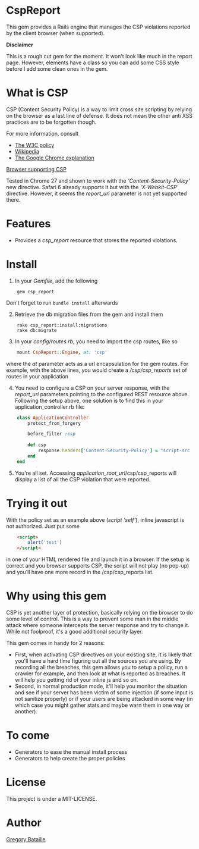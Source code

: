 CspReport
=========

This gem provides a Rails engine that manages the CSP violations reported by
the client browser (when supported).

**Disclaimer**

This is a rough cut gem for the moment. It won't look like much in the report
page. However, elements have a class so you can add some CSS style before I
 add some clean ones in the gem.

What is CSP
===========

CSP (Content Security Policy) is a way to limit cross site scripting by relying
on the browser as a last line of defense. It does not mean the other anti XSS
practices are to be forgotten though.

For more information, consult
* [The W3C policy](http://www.w3.org/TR/CSP/)
* [Wikipedia](http://en.wikipedia.org/wiki/Content_Security_Policy)
* [The Google Chrome explanation](https://developer.chrome.com/extensions/contentSecurityPolicy.html)

[Browser supporting CSP](http://caniuse.com/#search=csp)

Tested in Chrome 27 and shown to work with the *'Content-Security-Policy'* new
directive.
Safari 6 already supports it but with the *'X-Webkit-CSP'* directive. However, it
seems the *report_uri* parameter is not yet supported there.

Features
========

* Provides a *csp_report* resource that stores the reported violations.

Install
=======

1. In your *Gemfile*, add the following

```
	gem csp_report
```

Don't forget to run `bundle install` afterwards

2. Retrieve the db migration files from the gem and install them

```shell
	rake csp_report:install:migrations
	rake db:migrate
```

3. In your *config/routes.rb*, you need to import the csp routes, like so

```ruby
	mount CspReport::Engine, at: 'csp'
```

where the *at* parameter acts as a url encapsulation for the gem routes. For
example, with the above lines, you would create a */csp/csp_reports* set of
routes in your application

4. You need to configure a CSP on your server response, with the *report_uri*
parameters pointing to the configured REST resource above. Following the setup
above, one solution is to find this in your application_controller.rb file:

```ruby
	class ApplicationController
		protect_from_forgery

		before_filter :csp
	
		def csp
			response.headers['Content-Security-Policy'] = "script-src 'self'; report-uri /csp/csp_reports"
		end
	end
```

5. You're all set. Accessing *application_root_url*/csp/csp_reports will display
a list of all the CSP violation that were reported.

Trying it out
=============

With the policy set as an example above (*script 'self'*), inline javascript is
not authorized. Just put some

```html
	<script>
		alert('test')
	</script>
```

in one of your HTML rendered file and launch it in a browser. If the setup is
correct and you browser supports CSP, the script will not play (no pop-up) and 
you'll have one more record in the /csp/csp_reports list.

Why using this gem
==================

CSP is yet another layer of protection, basically relying on the browser to do
some level of control. This is a way to prevent some man in the middle attack 
where someone intercepts the server response and try to change it. While not
foolproof, it's a good additional security layer.

This gem comes in handy for 2 reasons:
* First, when activating CSP directives on your existing site, it is likely 
that you'll have a hard
time figuring out all the sources you are using. By recording all the breaches,
 this gem allows you to setup a policy, run a crawler for example, and then 
look at what is reported as breaches. It will help you getting rid of your 
inline js and so on.
* Second, in normal production mode, it'll help you monitor the situation and 
see if your server has been victim of some injection (if some input is not 
sanitize properly) or if your users are being attacked in some way (in which 
case you might gather stats and maybe warn them in one way or another).

To come
=======

* Generators to ease the manual install process
* Generators to help create the proper policies

License
=======

This project is under a MIT-LICENSE.

Author
======

[Gregory Bataille](https://github.com/gbataille)
